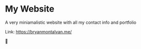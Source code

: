 # My Website
A very miniamalistic website with all my contact info and portfolio

Link: https://bryanmontalvan.me/

:wave:
